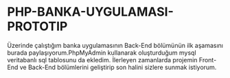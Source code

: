 # PHP-BANKA-UYGULAMASI-PROTOTIP
Üzerinde çalıştığım banka uygulamasının Back-End bölümünün ilk aşamasını burada paylaşıyorum.PhpMyAdmin kullanarak oluşturduğum mysql veritabanlı sql tablosunu da ekledim. İlerleyen zamanlarda projemin Front-End ve Back-End bölümlerini geliştirip son halini sizlere sunmak istiyorum. 
